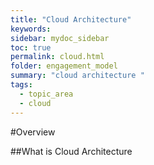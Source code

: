 ```yaml
---
title: "Cloud Architecture"
keywords: 
sidebar: mydoc_sidebar
toc: true
permalink: cloud.html
folder: engagement_model
summary: "cloud architecture "
tags: 
  - topic_area
  - cloud
---
```


#Overview 

##What is Cloud Architecture 
